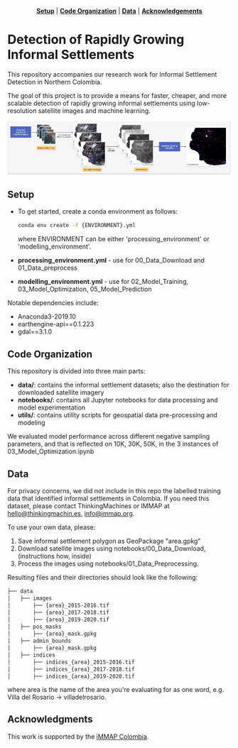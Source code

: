 <p align="center">
<b><a href="#setup">Setup</a></b>
|
<b><a href="#code-organization">Code Organization</a></b>
|
<b><a href="#data">Data</a></b>
|
<b><a href="#acknowledgements">Acknowledgements</a></b>
</p>

# Detection of Rapidly Growing Informal Settlements 

This repository accompanies our research work for Informal Settlement Detection in Northern Colombia.

The goal of this project is to provide a means for faster, cheaper, and more scalable detection of rapidly growing informal settlements using low-resolution satellite images and machine learning.

![method](./assets/method.PNG)

## Setup 
* To get started, create a conda environment as follows:
	```sh
	conda env create -f {ENVIRONMENT}.yml
	```
    
	where ENVIRONMENT can be either 'processing_environment' or 'modelling_environment'.

* **processing_environment.yml** - use for 00_Data_Download and 01_Data_preprocess
* **modelling_environment.yml** - use for 02_Model_Training, 03_Model_Optimization, 05_Model_Prediction

Notable dependencies include:
- Anaconda3-2019.10
- earthengine-api==0.1.223
- gdal==3.1.0

## Code Organization
This repository is divided into three main parts:

- **data/**: contains the informal settlement datasets; also the destination for downloaded satellite imagery
- **notebooks/**: contains all Jupyter notebooks for data processing and model experimentation
- **utils/**: contains utility scripts for geospatial data pre-processing and modeling

We evaluated model performance across different negative sampling parameters, and that is reflected on 10K, 30K, 50K, in the 3 instances of 03_Model_Optimization.ipynb

## Data
For privacy concerns, we did not include in this repo the labelled training data that identified informal settlements in Colombia. If you need this dataset, please contact ThinkingMachines or IMMAP at hello@thinkingmachin.es, info@immap.org.

To use your own data, please:
1. Save informal settlement polygon as GeoPackage "area.gpkg"
2. Download satellite images using notebooks/00_Data_Download, (instructions how, inside)
3. Process the images using notebooks/01_Data_Preprocessing.

Resulting files and their directories should look like the following:
```
├── data
│   ├── images
│       ├── {area}_2015-2016.tif
│       ├── {area}_2017-2018.tif
│       ├── {area}_2019-2020.tif
│   ├── pos_masks
│       ├── {area}_mask.gpkg
│   ├── admin_bounds
│       ├── {area}_mask.gpkg
│   ├── indices
│       ├── indices_{area}_2015-2016.tif
│       ├── indices_{area}_2017-2018.tif
│       ├── indices_{area}_2019-2020.tif
```

where area is the name of the area you're evaluating for as one word, e.g. Villa del Rosario -> villadelrosario.

## Acknowledgments
This work is supported by the [iMMAP Colombia](https://immap.org/colombia/).
